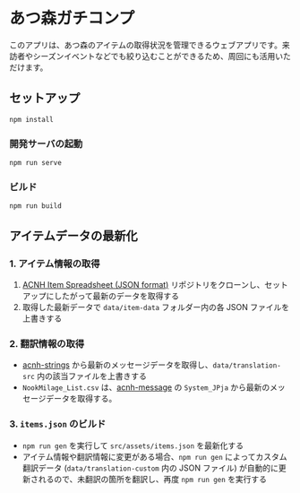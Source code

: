 # あつ森ガチコンプ

このアプリは、あつ森のアイテムの取得状況を管理できるウェブアプリです。来訪者やシーズンイベントなどでも絞り込むことができるため、周回にも活用いただけます。

## セットアップ
```
npm install
```

### 開発サーバの起動
```
npm run serve
```

### ビルド
```
npm run build
```

## アイテムデータの最新化

### 1. アイテム情報の取得

1. [ACNH Item Spreadsheet (JSON format)](https://github.com/acdb-team/google-sheets-to-json) リポジトリをクローンし、セットアップにしたがって最新のデータを取得する
2. 取得した最新データで `data/item-data` フォルダー内の各 JSON ファイルを上書きする

### 2. 翻訳情報の取得

* [acnh-strings](https://github.com/alexislours/acnh-strings) から最新のメッセージデータを取得し、`data/translation-src` 内の該当ファイルを上書きする
* `NookMilage_List.csv` は、[acnh-message](https://github.com/alexislours/acnh-message) の `System_JPja` から最新のメッセージデータを取得する。

### 3. `items.json` のビルド

* `npm run gen` を実行して `src/assets/items.json` を最新化する
* アイテム情報や翻訳情報に変更がある場合、`npm run gen` によってカスタム翻訳データ (`data/translation-custom` 内の JSON ファイル) が自動的に更新されるので、未翻訳の箇所を翻訳し、再度 `npm run gen` を実行する
